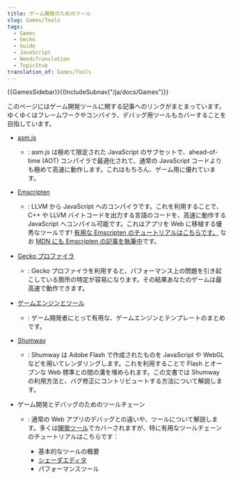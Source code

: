```yaml
---
title: ゲーム開発のためのツール
slug: Games/Tools
tags:
  - Games
  - Gecko
  - Guide
  - JavaScript
  - NeedsTranslation
  - TopicStub
translation_of: Games/Tools
---
```

{{GamesSidebar}}{{IncludeSubnav("/ja/docs/Games")}}

このページにはゲーム開発ツールに関する記事へのリンクがまとまっています。ゆくゆくはフレームワークやコンパイラ、デバッグ用ツールもカバーすることを目指しています。

- [asm.js](/ja/docs/Games/Tools/asm.js)
  - : asm.js は極めて限定された JavaScript のサブセットで、ahead-of-time (AOT) コンパイラで最適化されて、通常の JavaScript コードよりも極めて高速に動作します。これはもちろん、ゲーム用に優れています。
- [Emscripten](https://github.com/kripken/emscripten/wiki)
  - : LLVM から JavaScript へのコンパイラです。これを利用することで、C++ や LLVM バイトコードを出力する言語のコードを、高速に動作する JavaScript へコンパイル可能です。これはアプリを Web に移植する優秀なツールです! [有用な Emscripten のチュートリアルはこちらです。](https://github.com/kripken/emscripten/wiki/Tutorial) なお [MDN にも Emscripten の記事を執筆中](/ja/docs/Mozilla/Projects/Emscripten)です。
- [Gecko プロファイラ](/ja/docs/Mozilla/Performance/Profiling_with_the_Built-in_Profiler "https://addons.mozilla.org/en-us/firefox/addon/gecko-profiler/")
  - : Gecko プロファイラを利用すると、パフォーマンス上の問題を引き起こしている箇所の特定が容易になります。その結果あなたのゲームは最高速で動作できます。
- [ゲームエンジンとツール](/ja/docs/Games/Tools/Engines_and_tools)
  - : ゲーム開発者にとって有用な、ゲームエンジンとテンプレートのまとめです。
- [Shumway](/ja/docs/Mozilla/Projects/Shumway)
  - : Shumway は Adobe Flash で作成されたものを JavaScript や WebGL などを用いてレンダリングします。これを利用することで Flash とオープンな Web 標準との間の溝を埋められます。この文書では Shumway の利用方法と、バグ修正にコントリビュートする方法について解説します。
- ゲーム開発とデバッグのためのツールチェーン

  - : 通常の Web アプリのデバッグとの違いや、ツールについて解説します。多くは[開発ツール](/ja/docs/Tools)でカバーされますが、特に有用なツールチェーンのチュートリアルはこちらです：

    - 基本的なツールの概要
    - [シェーダエディタ](/ja/docs/Tools/Shader_Editor)
    - パフォーマンスツール
